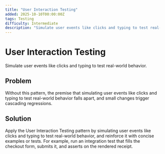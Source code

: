 ```yaml
---
title: "User Interaction Testing"
added: 2025-10-10T00:00:00Z
tags: Testing
difficulty: Intermediate
description: "Simulate user events like clicks and typing to test real-world behavior."
---
```

# User Interaction Testing

Simulate user events like clicks and typing to test real-world behavior.

## Problem

Without this pattern, the premise that simulating user events like clicks and typing to test real-world behavior falls apart, and small changes trigger cascading regressions.

## Solution

Apply the User Interaction Testing pattern by simulating user events like clicks and typing to test real-world behavior, and reinforce it with concise examples or tests. For example, run an integration test that fills the checkout form, submits it, and asserts on the rendered receipt.
